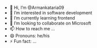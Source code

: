 - 👋 Hi, I’m @Armankataria09
- 👀 I’m interested in software development 
- 🌱 I’m currently learning frontend 
- 💞️ I’m looking to collaborate on Microsoft 
- 📫 How to reach me ...
- 😄 Pronouns: he/his
- ⚡ Fun fact: ...

<!---
Armankataria09/Armankataria09 is a ✨ special ✨ repository because its `README.md` (this file) appears on your GitHub profile.
You can click the Preview link to take a look at your changes.
--->
